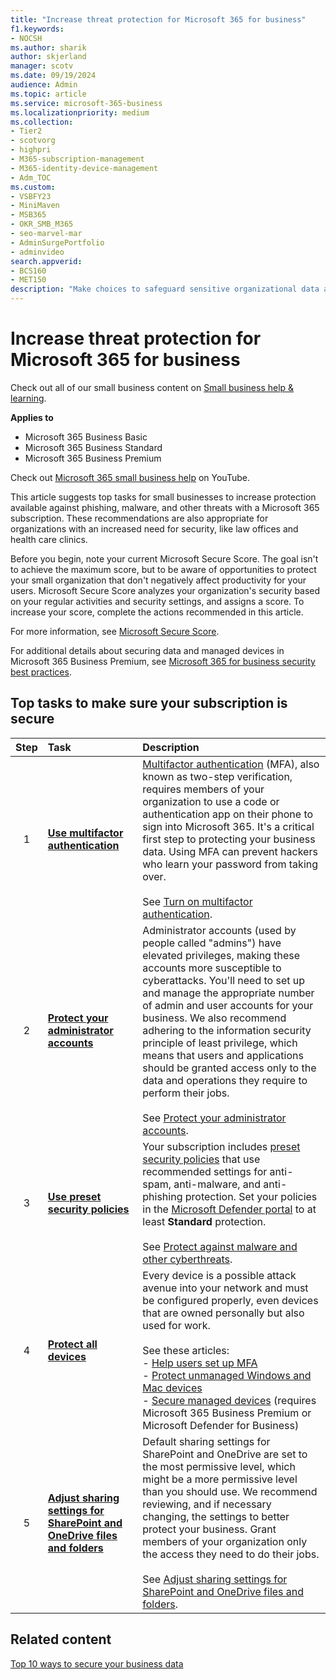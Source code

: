 ```yaml
---
title: "Increase threat protection for Microsoft 365 for business"
f1.keywords:
- NOCSH
ms.author: sharik
author: skjerland
manager: scotv
ms.date: 09/19/2024
audience: Admin
ms.topic: article
ms.service: microsoft-365-business
ms.localizationpriority: medium
ms.collection:
- Tier2
- scotvorg
- highpri
- M365-subscription-management
- M365-identity-device-management
- Adm_TOC
ms.custom:
- VSBFY23
- MiniMaven
- MSB365
- OKR_SMB_M365
- seo-marvel-mar
- AdminSurgePortfolio
- adminvideo
search.appverid:
- BCS160
- MET150
description: "Make choices to safeguard sensitive organizational data against phishing, malware, and other threats."
---
```

# Increase threat protection for Microsoft 365 for business

Check out all of our small business content on [Small business help & learning](https://go.microsoft.com/fwlink/?linkid=2224585).

**Applies to**

- Microsoft 365 Business Basic
- Microsoft 365 Business Standard
- Microsoft 365 Business Premium

Check out [Microsoft 365 small business help](https://go.microsoft.com/fwlink/?linkid=2197659) on YouTube.

This article suggests top tasks for small businesses to increase protection available against phishing, malware, and other threats with a Microsoft 365 subscription. These recommendations are also appropriate for organizations with an increased need for security, like law offices and health care clinics.

Before you begin, note your current Microsoft Secure Score. The goal isn't to achieve the maximum score, but to be aware of opportunities to protect your small organization that don't negatively affect productivity for your users. Microsoft Secure Score analyzes your organization's security based on your regular activities and security settings, and assigns a score. To increase your score, complete the actions recommended in this article.

For more information, see [Microsoft Secure Score](../../security/defender/microsoft-secure-score.md).

For additional details about securing data and managed devices in Microsoft 365 Business Premium, see [Microsoft 365 for business security best practices](/microsoft-365/business-premium/secure-your-business-data).

## Top tasks to make sure your subscription is secure

| Step | Task | Description |
|:--:|:---|:---|
| 1 | **[Use multifactor authentication](multi-factor-authentication-microsoft-365.md)** | [Multifactor authentication](multi-factor-authentication-microsoft-365.md) (MFA), also known as two-step verification, requires members of your organization to use a code or authentication app on their phone to sign into Microsoft 365. It's a critical first step to protecting your business data. Using MFA can prevent hackers who learn your password from taking over.<br/><br/>See [Turn on multifactor authentication](../../business-premium/m365bp-turn-on-mfa.md). |
| 2 | **[Protect your administrator accounts](../../business-premium/m365bp-protect-admin-accounts.md)** | Administrator accounts (used by people called "admins") have elevated privileges, making these accounts more susceptible to cyberattacks. You'll need to set up and manage the appropriate number of admin and user accounts for your business. We also recommend adhering to the information security principle of least privilege, which means that users and applications should be granted access only to the data and operations they require to perform their jobs. <br/><br/>See [Protect your administrator accounts](../../business-premium/m365bp-protect-admin-accounts.md). |
| 3 | **[Use preset security policies](/defender-office-365/preset-security-policies)**  | Your subscription includes [preset security policies](../../security/office-365-security/preset-security-policies.md) that use recommended settings for anti-spam, anti-malware, and anti-phishing protection. Set your policies in the [Microsoft Defender portal](https://security.microsoft.com) to at least **Standard** protection. <br/><br/>See [Protect against malware and other cyberthreats](../../business-premium/m365bp-protect-against-malware-cyberthreats.md). |
| 4 | **[Protect all devices](../../business-premium/m365bp-set-up-unmanaged-devices.md)** | Every device is a possible attack avenue into your network and must be configured properly, even devices that are owned personally but also used for work. <br/><br/>See these articles: <br/>- [Help users set up MFA](https://support.microsoft.com/office/ace1d096-61e5-449b-a875-58eb3d74de14)<br/>- [Protect unmanaged Windows and Mac devices](../../business-premium/m365bp-protect-pcs-macs.md) <br/>- [Secure managed devices](../../business-premium/m365bp-managed-devices-setup.md) (requires Microsoft 365 Business Premium or Microsoft Defender for Business) |
| 5 | **[Adjust sharing settings for SharePoint and OneDrive files and folders](../../business-premium/m365bp-protect-against-malware-cyberthreats.md#3-adjust-sharing-settings-for-sharepoint-and-onedrive-files-and-folders)** | Default sharing settings for SharePoint and OneDrive are set to the most permissive level, which might be a more permissive level than you should use. We recommend reviewing, and if necessary changing, the settings to better protect your business. Grant members of your organization only the access they need to do their jobs. <br/><br/>See [Adjust sharing settings for SharePoint and OneDrive files and folders](../../business-premium/m365bp-protect-against-malware-cyberthreats.md#3-adjust-sharing-settings-for-sharepoint-and-onedrive-files-and-folders). |

## Related content
[Top 10 ways to secure your business data](../../business-premium/secure-your-business-data.md#top-10-ways-to-secure-your-business-data)
